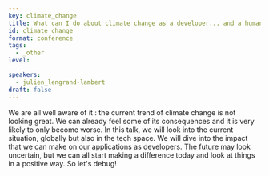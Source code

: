 ```yaml
---
key: climate_change
title: What can I do about climate change as a developer... and a human being?
id: climate_change
format: conference
tags:
  - _other
level: 

speakers:
  - julien_lengrand-lambert
draft: false
---
```


We are all well aware of it : the current trend of climate change is not looking great. We can already feel some of its consequences and it is very likely to only become worse.
In this talk, we will look into the current situation, globally but also in the tech space. We will dive into the impact that we can make on our applications as developers.
The future may look uncertain, but we can all start making a difference today and look at things in a positive way. So let's debug!
